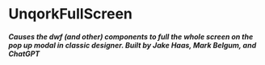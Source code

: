 # UnqorkFullScreen

##### Causes the dwf (and other) components to full the whole screen on the pop up modal in classic designer. Built by Jake Haas, Mark Belgum, and ChatGPT
